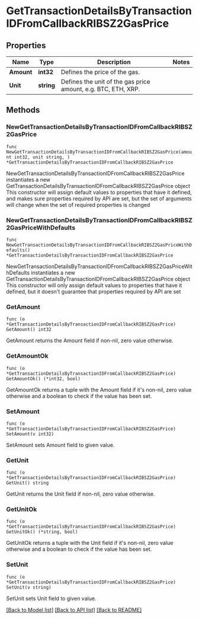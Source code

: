 # GetTransactionDetailsByTransactionIDFromCallbackRIBSZ2GasPrice

## Properties

Name | Type | Description | Notes
------------ | ------------- | ------------- | -------------
**Amount** | **int32** | Defines the price of the gas. | 
**Unit** | **string** | Defines the unit of the gas price amount, e.g. BTC, ETH, XRP. | 

## Methods

### NewGetTransactionDetailsByTransactionIDFromCallbackRIBSZ2GasPrice

`func NewGetTransactionDetailsByTransactionIDFromCallbackRIBSZ2GasPrice(amount int32, unit string, ) *GetTransactionDetailsByTransactionIDFromCallbackRIBSZ2GasPrice`

NewGetTransactionDetailsByTransactionIDFromCallbackRIBSZ2GasPrice instantiates a new GetTransactionDetailsByTransactionIDFromCallbackRIBSZ2GasPrice object
This constructor will assign default values to properties that have it defined,
and makes sure properties required by API are set, but the set of arguments
will change when the set of required properties is changed

### NewGetTransactionDetailsByTransactionIDFromCallbackRIBSZ2GasPriceWithDefaults

`func NewGetTransactionDetailsByTransactionIDFromCallbackRIBSZ2GasPriceWithDefaults() *GetTransactionDetailsByTransactionIDFromCallbackRIBSZ2GasPrice`

NewGetTransactionDetailsByTransactionIDFromCallbackRIBSZ2GasPriceWithDefaults instantiates a new GetTransactionDetailsByTransactionIDFromCallbackRIBSZ2GasPrice object
This constructor will only assign default values to properties that have it defined,
but it doesn't guarantee that properties required by API are set

### GetAmount

`func (o *GetTransactionDetailsByTransactionIDFromCallbackRIBSZ2GasPrice) GetAmount() int32`

GetAmount returns the Amount field if non-nil, zero value otherwise.

### GetAmountOk

`func (o *GetTransactionDetailsByTransactionIDFromCallbackRIBSZ2GasPrice) GetAmountOk() (*int32, bool)`

GetAmountOk returns a tuple with the Amount field if it's non-nil, zero value otherwise
and a boolean to check if the value has been set.

### SetAmount

`func (o *GetTransactionDetailsByTransactionIDFromCallbackRIBSZ2GasPrice) SetAmount(v int32)`

SetAmount sets Amount field to given value.


### GetUnit

`func (o *GetTransactionDetailsByTransactionIDFromCallbackRIBSZ2GasPrice) GetUnit() string`

GetUnit returns the Unit field if non-nil, zero value otherwise.

### GetUnitOk

`func (o *GetTransactionDetailsByTransactionIDFromCallbackRIBSZ2GasPrice) GetUnitOk() (*string, bool)`

GetUnitOk returns a tuple with the Unit field if it's non-nil, zero value otherwise
and a boolean to check if the value has been set.

### SetUnit

`func (o *GetTransactionDetailsByTransactionIDFromCallbackRIBSZ2GasPrice) SetUnit(v string)`

SetUnit sets Unit field to given value.



[[Back to Model list]](../README.md#documentation-for-models) [[Back to API list]](../README.md#documentation-for-api-endpoints) [[Back to README]](../README.md)



